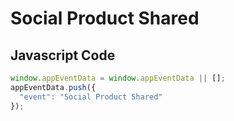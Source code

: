 # Social Product Shared

### 

## Javascript Code
```js
window.appEventData = window.appEventData || [];
appEventData.push({
  "event": "Social Product Shared"
});
```








